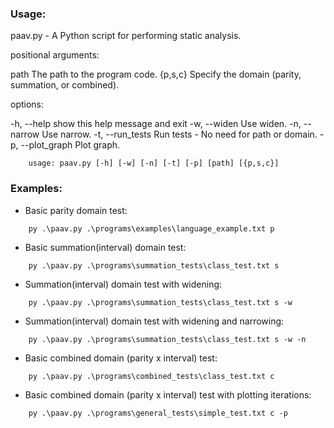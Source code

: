 
### Usage:

paav.py - A Python script for performing static analysis.

positional arguments:

  path              The path to the program code.
  {p,s,c}           Specify the domain (parity, summation, or combined).

options:

  -h, --help        show this help message and exit
  -w, --widen       Use widen.
  -n, --narrow      Use narrow.
  -t, --run_tests   Run tests - No need for path or domain.
  -p, --plot_graph  Plot graph.

```
    usage: paav.py [-h] [-w] [-n] [-t] [-p] [path] [{p,s,c}]
```

### Examples:

- Basic parity domain test:
```
    py .\paav.py .\programs\examples\language_example.txt p
```

- Basic summation(interval) domain test:
```
    py .\paav.py .\programs\summation_tests\class_test.txt s
```

- Summation(interval) domain test with widening:
```
    py .\paav.py .\programs\summation_tests\class_test.txt s -w
```

- Summation(interval) domain test with widening and narrowing:
```
    py .\paav.py .\programs\summation_tests\class_test.txt s -w -n
```

- Basic combined domain (parity x interval) test:
```
    py .\paav.py .\programs\combined_tests\class_test.txt c
```

- Basic combined domain (parity x interval) test with plotting iterations:
```
    py .\paav.py .\programs\general_tests\simple_test.txt c -p
```